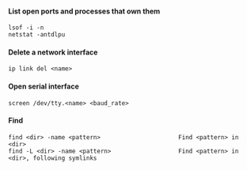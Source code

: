 #### List open ports and processes that own them

    lsof -i -n
    netstat -antdlpu


#### Delete a network interface

    ip link del <name>


#### Open serial interface

    screen /dev/tty.<name> <baud_rate>


#### Find

    find <dir> -name <pattern>                      Find <pattern> in <dir>
    find -L <dir> -name <pattern>                   Find <pattern> in <dir>, following symlinks
